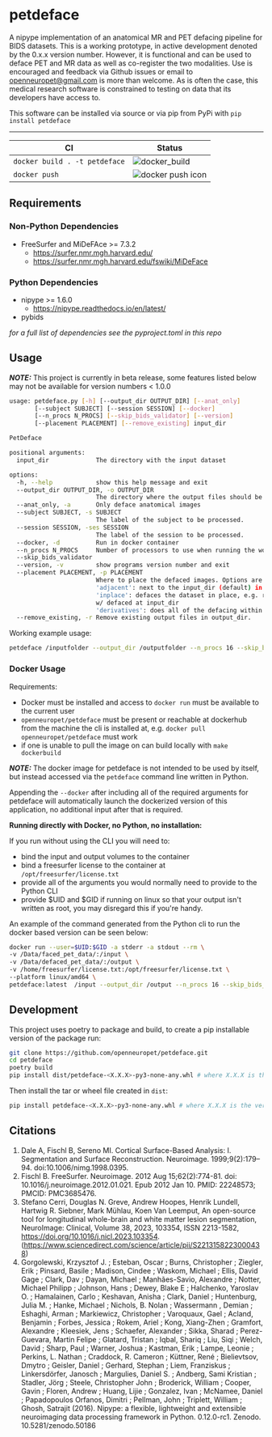 # petdeface

A nipype implementation of an anatomical MR and PET defacing pipeline for BIDS datasets. This is a working prototype,
in active development denoted by the 0.x.x version number. However, it is functional and can be used to deface PET and
MR data as well as co-register the two modalities. Use is encouraged and feedback via Github issues or email to
openneuropet@gmail.com is more than welcome. As is often the case, this medical research software is constrained
to testing on data that its developers have access to.

This software can be installed via source or via pip from PyPi with `pip install petdeface`

---

| CI  | Status |   
|---------| ------ |
| `docker build . -t petdeface` | ![docker_build](https://codebuild.us-east-1.amazonaws.com/badges?uuid=eyJlbmNyeXB0ZWREYXRhIjoiYzdXV0tYSkQzTVNkcG04cHA2S055UXlKRlZTU1VONThUMVRoZVcwU3l1aHFhdVBlNDNaRGVCYzdWM1Q0WjYzQ1lRU2ZTSHpmSERPWFRkVXVyb3k3RTZBPSIsIml2UGFyYW1ldGVyU3BlYyI6IjRCZFFIQnNGT2lKcDA1VG4iLCJtYXRlcmlhbFNldFNlcmlhbCI6MX0%3D&branch=main) |
| `docker push` | ![docker push icon](https://codebuild.us-east-1.amazonaws.com/badges?uuid=eyJlbmNyeXB0ZWREYXRhIjoia0c1bEJYUGI2SXlWYi9JMm1tcGtiYWVTdVd3bmlnOUFaTjN4QjJITU5PTVpvQnN3TlowajhxNmhHY2RwQ2Z5SU93OExqc2xvMzFnTHFvajlqVk1MV2FzPSIsIml2UGFyYW1ldGVyU3BlYyI6Ikl6SzRyc1RabzBnSkplTjciLCJtYXRlcmlhbFNldFNlcmlhbCI6MX0%3D&branch=main) |

## Requirements

### Non-Python Dependencies

- FreeSurfer and MiDeFAce >= 7.3.2
  - https://surfer.nmr.mgh.harvard.edu/
  - https://surfer.nmr.mgh.harvard.edu/fswiki/MiDeFace

### Python Dependencies

- nipype >= 1.6.0
  - https://nipype.readthedocs.io/en/latest/
- pybids

*for a full list of dependencies see the pyproject.toml in this repo*

## Usage
**_NOTE:_** This project is currently in beta release, some features listed below may not be available for version numbers < 1.0.0

```bash
usage: petdeface.py [-h] [--output_dir OUTPUT_DIR] [--anat_only]
       [--subject SUBJECT] [--session SESSION] [--docker]
       [--n_procs N_PROCS] [--skip_bids_validator] [--version]
       [--placement PLACEMENT] [--remove_existing] input_dir

PetDeface

positional arguments:
  input_dir             The directory with the input dataset

options:
  -h, --help            show this help message and exit
  --output_dir OUTPUT_DIR, -o OUTPUT_DIR
                        The directory where the output files should be stored
  --anat_only, -a       Only deface anatomical images
  --subject SUBJECT, -s SUBJECT
                        The label of the subject to be processed.
  --session SESSION, -ses SESSION
                        The label of the session to be processed.
  --docker, -d          Run in docker container
  --n_procs N_PROCS     Number of processors to use when running the workflow
  --skip_bids_validator
  --version, -v         show programs version number and exit
  --placement PLACEMENT, -p PLACEMENT
                        Where to place the defaced images. Options are
                        'adjacent': next to the input_dir (default) in a folder appended with _defaced
                        'inplace': defaces the dataset in place, e.g. replaces faced PET and T1w images
                        w/ defaced at input_dir
                        'derivatives': does all of the defacing within the derivatives folder in input_dir.
  --remove_existing, -r Remove existing output files in output_dir.
```

Working example usage:

```bash
petdeface /inputfolder --output_dir /outputfolder --n_procs 16 --skip_bids_validator --placement adjacent
```

### Docker Usage

Requirements:
- Docker must be installed and access to `docker run` must be available to the current user
- `openneuropet/petdeface` must be present or reachable at dockerhub from the machine the cli is installed at, e.g. `docker pull openneuropet/petdeface` must work
- if one is unable to pull the image on can build locally with `make dockerbuild`

**_NOTE:_** The docker image for petdeface is not intended to be used by itself, but instead accessed via the `petdeface` command line written in Python.

Appending the `--docker` after including all of the required arguments for petdeface will 
automatically launch the dockerized version of this application, no additional input after
that is required.

**Running directly with Docker, no Python, no installation:**

If you run without using the CLI you will need to:
- bind the input and output volumes to the container
- bind a freesurfer license to the container at `/opt/freesurfer/license.txt`
- provide all of the arguments you would normally need to provide to the Python CLI
- provide $UID and $GID if running on linux so that your output isn't written as root, you may disregard this if you're handy.

An example of the command generated from the Python cli to run the docker based version can
be seen below:

```bash
docker run --user=$UID:$GID -a stderr -a stdout --rm \
-v /Data/faced_pet_data/:/input \
-v /Data/defaced_pet_data/:/output \
-v /home/freesurfer/license.txt:/opt/freesurfer/license.txt \
--platform linux/amd64 \
petdeface:latest  /input --output_dir /output --n_procs 16 --skip_bids_validator  --placement adjacent --user=$UID:$GID system_platform=Linux
```

## Development

This project uses poetry to package and build, to create a pip installable version of the package run:

```bash
git clone https://github.com/openneuropet/petdeface.git
cd petdeface
poetry build
pip install dist/petdeface-<X.X.X>-py3-none-any.whl # where X.X.X is the version number of the generated file
```

Then install the tar or wheel file created in `dist`:

```bash
pip install petdeface-<X.X.X>-py3-none-any.whl # where X.X.X is the version number of the generated file
```

## Citations

1. Dale A, Fischl B, Sereno MI. Cortical Surface-Based Analysis: I. Segmentation and Surface Reconstruction.
   Neuroimage. 1999;9(2):179–94. doi:10.1006/nimg.1998.0395.
2. Fischl B. FreeSurfer. Neuroimage. 2012 Aug 15;62(2):774-81. doi: 10.1016/j.neuroimage.2012.01.021.
   Epub 2012 Jan 10. PMID: 22248573; PMCID: PMC3685476.
3. Stefano Cerri, Douglas N. Greve, Andrew Hoopes, Henrik Lundell, Hartwig R. Siebner, Mark Mühlau, Koen Van Leemput,
   An open-source tool for longitudinal whole-brain and white matter lesion segmentation,
   NeuroImage: Clinical, Volume 38, 2023, 103354, ISSN 2213-1582, https://doi.org/10.1016/j.nicl.2023.103354.
   (https://www.sciencedirect.com/science/article/pii/S2213158223000438)
4. Gorgolewski, Krzysztof J. ; Esteban, Oscar ; Burns, Christopher ; Ziegler, Erik ; Pinsard, Basile ; Madison, Cindee ;
   Waskom, Michael ; Ellis, David Gage ; Clark, Dav ; Dayan, Michael ; Manhães-Savio, Alexandre ;
   Notter, Michael Philipp ; Johnson, Hans ; Dewey, Blake E ; Halchenko, Yaroslav O. ; Hamalainen, Carlo ;
   Keshavan, Anisha ; Clark, Daniel ; Huntenburg, Julia M. ; Hanke, Michael ; Nichols, B. Nolan ; Wassermann , Demian ;
   Eshaghi, Arman ; Markiewicz, Christopher ; Varoquaux, Gael ; Acland, Benjamin ; Forbes, Jessica ; Rokem, Ariel ;
   Kong, Xiang-Zhen ; Gramfort, Alexandre ; Kleesiek, Jens ; Schaefer, Alexander ; Sikka, Sharad ;
   Perez-Guevara, Martin Felipe ; Glatard, Tristan ; Iqbal, Shariq ; Liu, Siqi ; Welch, David ; Sharp, Paul ;
   Warner, Joshua ; Kastman, Erik ; Lampe, Leonie ; Perkins, L. Nathan ; Craddock, R. Cameron ; Küttner, René ;
   Bielievtsov, Dmytro ; Geisler, Daniel ; Gerhard, Stephan ; Liem, Franziskus ; Linkersdörfer, Janosch ;
   Margulies, Daniel S. ; Andberg, Sami Kristian ; Stadler, Jörg ; Steele, Christopher John ; Broderick, William ;
   Cooper, Gavin ; Floren, Andrew ; Huang, Lijie ; Gonzalez, Ivan ; McNamee, Daniel ; Papadopoulos Orfanos, Dimitri ;
   Pellman, John ; Triplett, William ; Ghosh, Satrajit (2016). Nipype: a flexible, lightweight and extensible
   neuroimaging data processing framework in Python. 0.12.0-rc1. Zenodo. 10.5281/zenodo.50186
